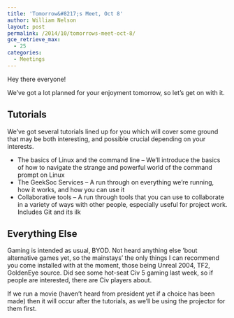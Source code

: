 ```yaml
---
title: 'Tomorrow&#8217;s Meet, Oct 8'
author: William Nelson
layout: post
permalink: /2014/10/tomorrows-meet-oct-8/
gce_retrieve_max:
  - 25
categories:
  - Meetings
---
```

Hey there everyone!

We&#8217;ve got a lot planned for your enjoyment tomorrow, so let&#8217;s get on with it.

## Tutorials

We&#8217;ve got several tutorials lined up for you which will cover some ground that may be both interesting, and possible crucial depending on your interests.

*   The basics of Linux and the command line &#8211; We&#8217;ll introduce the basics of how to navigate the strange and powerful world of the command prompt on Linux
*   The GeekSoc Services &#8211; A run through on everything we&#8217;re running, how it works, and how you can use it
*   Collaborative tools &#8211; A run through tools that you can use to collaborate in a variety of ways with other people, especially useful for project work. Includes Git and its ilk

## Everything Else

Gaming is intended as usual, BYOD. Not heard anything else &#8217;bout alternative games yet, so the mainstays&#8217; the only things I can recommend you come installed with at the moment, those being Unreal 2004, TF2, GoldenEye source. Did see some hot-seat Civ 5 gaming last week, so if people are interested, there are Civ players about.

If we run a movie (haven&#8217;t heard from president yet if a choice has been made) then it will occur after the tutorials, as we&#8217;ll be using the projector for them first.

&nbsp;

&nbsp;